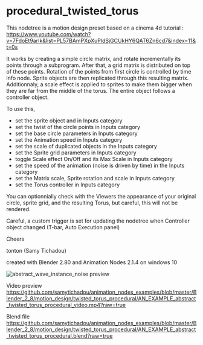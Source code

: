 # procedural_twisted_torus

This nodetree is a motion design preset based on a cinema 4d tutorial :
https://www.youtube.com/watch?v=7FdoEt9arIk&list=PL57BAmPXpXuPldSjGCUkHY6QAT6Zn6cd7&index=11&t=0s

It works by creating a simple circle matrix, and rotate incrementally its points through a subprogram.
After that, a grid matrix is distributed on top of these points.
Rotation of the points from first circle is controlled by time info node.
Sprite objects are then replicated through this resulting matrix.
Additionnaly, a scale effect is applied to sprites to make them bigger when they are far from the middle of the torus.
The entire object follows a controller object.

To use this, 
- set the sprite object and in Inputs category
- set the twist of the circle points in Inputs category
- set the base circle parameters in Inputs category
- set the Animation speed in Inputs category
- set the scale of duplicated objects in the Inputs category
- set the Sprite grid parameters in Inputs category
- toggle Scale effect On/Off and its Max Scale in Inputs category
- set the speed of the animation (noise is driven by time) in the Inputs category
- set the Matrix scale, Sprite rotation and scale in Inputs category
- set the Torus controller in Inputs category

You can optionnially check with the Viewers the appearance of your original circle, sprite grid, and the resulting Torus, but careful, this will not be rendered.

Careful, a custom trigger is set for updating the nodetree when Controller object changed (T-bar, Auto Execution panel)

Cheers

tonton (Samy Tichadou)

created with Blender 2.80 and Animation Nodes 2.1.4 on windows 10

![abstract_wave_instance_noise preview](https://github.com/samytichadou/animation_nodes_examples/blob/master/Blender_2_8/motion_design/twisted_torus_procedural/AN_EXAMPLE_abstract_twisted_torus_procedural_preview.png)

Video preview
https://github.com/samytichadou/animation_nodes_examples/blob/master/Blender_2_8/motion_design/twisted_torus_procedural/AN_EXAMPLE_abstract_twisted_torus_procedural_video.mp4?raw=true

Blend file
https://github.com/samytichadou/animation_nodes_examples/blob/master/Blender_2_8/motion_design/twisted_torus_procedural/AN_EXAMPLE_abstract_twisted_torus_procedural.blend?raw=true
